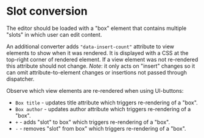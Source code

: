 # Slot conversion

The editor should be loaded with a "box" element that contains multiple "slots" in which user can edit content.

An additional converter adds `"data-insert-count"` attribute to view elements to show when it was rendered. It is displayed with a CSS at the top-right corner of rendered element. If a view element was not re-rendered this attribute should not change. *Note*: it only acts on "insert" changes so it can omit attribute-to-element changes or insertions not passed through dispatcher.

Observe which view elements are re-rendered when using UI-buttons:

* `Box title` - updates title attribute which triggers re-rendering of a "box".
* `Box author` - updates author attribute which triggers re-rendering of a "box".
* `+` - adds "slot" to box"  which triggers re-rendering of a "box".
* `-` - removes "slot" from box" which triggers re-rendering of a "box".
